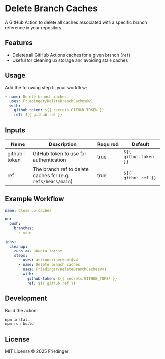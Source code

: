 # Delete Branch Caches

A GitHub Action to delete all caches associated with a specific branch reference in your repository.

## Features

- Deletes all GitHub Actions caches for a given branch (`ref`)
- Useful for cleaning up storage and avoiding stale caches

## Usage

Add the following step to your workflow:

```yaml
- name: Delete branch caches
  uses: Friedinger/DeleteBranchCaches@v1
  with:
    github-token: ${{ secrets.GITHUB_TOKEN }}
    ref: ${{ github.ref }}
```

## Inputs

| Name          | Description                                      | Required | Default                |
|---------------|--------------------------------------------------|----------|------------------------|
| github-token  | GitHub token to use for authentication           | true     | `${{ github.token }}`  |
| ref           | The branch ref to delete caches for (e.g. `refs/heads/main`) | true     | `${{ github.ref }}`    |

## Example Workflow

```yaml
name: Clean up caches

on:
  push:
    branches:
      - main

jobs:
  cleanup:
    runs-on: ubuntu-latest
    steps:
      - uses: actions/checkout@v4
      - name: Delete branch caches
        uses: Friedinger/DeleteBranchCaches@v1
        with:
          github-token: ${{ secrets.GITHUB_TOKEN }}
          ref: ${{ github.ref }}
```

## Development

Build the action:

```sh
npm install
npm run build
```

## License

MIT License © 2025 Friedinger

